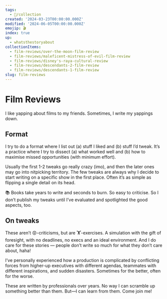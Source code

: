```yaml
---
tags:
  - 📂/collection
created: '2024-03-23T00:00:00.000Z'
modified: '2024-06-05T00:00:00.000Z'
emojip: 🎬
index: true
up:
  - whatsthestoryabout
collectionItems:
  - film-reviews/over-the-moon-film-review
  - film-reviews/maleficent-mistress-of-evil-film-review
  - film-reviews/disney's-raya-cultural-review
  - film-reviews/descendants-2-film-review
  - film-reviews/descendants-1-film-review
slug: film-reviews
---
```

# Film Reviews

I like yapping about films to my friends. Sometimes, I write my yappings down.

## Format

I try to do a format where I list out (a) stuff I liked and (b) stuff I’d tweak. It’s a practice where I try to dissect (a) what worked well and (b) how to maximise missed opportunities (with minimum effort).

Usually the first 1-2 tweaks go really crazy (imo), and then the later ones may go into nitpicking territory. The few tweaks are always why I decide to start writing on a specific show in the first place. Often it’s as simple as flipping a single detail on its head.

📚 Books take years to write and seconds to burn. So easy to criticise. So I don’t publish my tweaks until I’ve evaluated and spotlighted the good aspects, too.

## On tweaks

These aren’t 😡-criticisms, but are 🏋️-exercises. A simulation with the gift of foresight, with no deadlines, no execs and an ideal environment. And I do care for these stories — people don’t write so much for what they don’t care about, haha!

I’ve personally experienced how a production is complicated by conflicting forces from higher-up executives with different agendas, teammates with different inspirations, and sudden disasters. Sometimes for the better, often for the worse.

These are written by professionals over years. No way I can scramble up something better than them. But—I can learn from them. Come join me!
